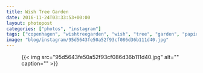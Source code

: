 ```yaml
---
title: Wish Tree Garden
date: 2016-11-24T03:33:53+00:00
layout: photopost
categories: ["photos", "instagram"]
tags: ["copenhagen", "wishtreegarden", "wish", "tree", "garden", "papirøen", "ccart"]
image: "blog/instagram/95d5643fe50a52f93cf086d36b111d40.jpg"
---
```


<figure class="photo photo--square">
  {{< img src="95d5643fe50a52f93cf086d36b111d40.jpg" alt="" caption="" >}}

</figure>


